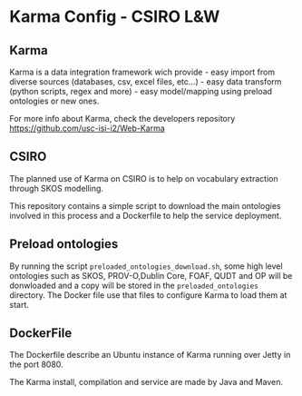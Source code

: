 Karma Config - CSIRO L&W 
========================

Karma
-----

Karma is a data integration framework wich provide
	- easy import from diverse sources (databases, csv, excel files, etc...)
	- easy data transform (python scripts, regex and more)
	- easy model/mapping using preload ontologies or new ones.

For more info about Karma, check the developers repository https://github.com/usc-isi-i2/Web-Karma

CSIRO
-----

The planned use of Karma on CSIRO is to help on vocabulary extraction through SKOS modelling.

This repository contains a simple script to download the main ontologies involved in this process and a Dockerfile to help the service deployment.


Preload ontologies
------------------

By running the script ```preloaded_ontologies_download.sh```, some high level ontologies such as SKOS, PROV-O,Dublin Core, FOAF, QUDT and OP will be donwloaded and a copy will be stored in the ```preloaded_ontologies``` directory. The Docker file use that files to configure Karma to load them at start.

DockerFile
----------

The Dockerfile describe an Ubuntu instance of Karma running over Jetty in the port 8080.

The Karma install, compilation and service are made by Java and Maven.
